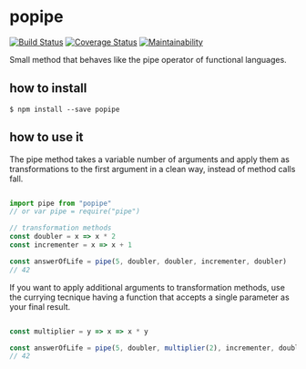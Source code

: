 # popipe

[![Build Status](https://travis-ci.org/0xc14m1z/popipe.svg?branch=master)](https://travis-ci.org/0xc14m1z/popipe) [![Coverage Status](https://coveralls.io/repos/github/0xc14m1z/popipe/badge.svg?branch=master)](https://coveralls.io/github/0xc14m1z/popipe?branch=master) [![Maintainability](https://api.codeclimate.com/v1/badges/c0bc2333ec245c353d54/maintainability)](https://codeclimate.com/github/0xc14m1z/popipe/maintainability)

Small method that behaves like the pipe operator of functional languages.

## how to install

```
$ npm install --save popipe
```

## how to use it

The pipe method takes a variable number of arguments and apply them as
transformations to the first argument in a clean way, instead of method calls
fall.

```js

import pipe from "popipe"
// or var pipe = require("pipe")

// transformation methods
const doubler = x => x * 2
const incrementer = x => x + 1

const answerOfLife = pipe(5, doubler, doubler, incrementer, doubler)
// 42

```

If you want to apply additional arguments to transformation methods, use the
currying tecnique having a function that accepts a single parameter as your
final result.

```js

const multiplier = y => x => x * y

const answerOfLife = pipe(5, doubler, multiplier(2), incrementer, doubler)
// 42

```
